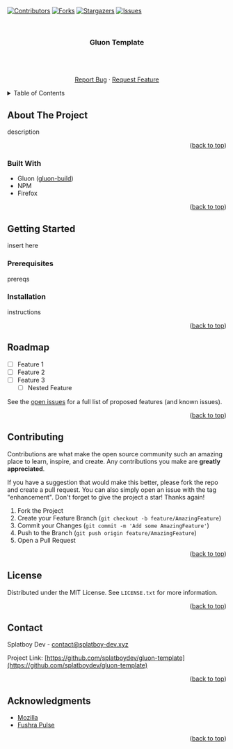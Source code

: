 <a name="readme-top"></a>
<!--
*** Readme template taken from https://github.com/othneildrew/Best-README-Template/
-->



<!-- PROJECT SHIELDS -->
<!--
*** I'm using markdown "reference style" links for readability.
*** Reference links are enclosed in brackets [ ] instead of parentheses ( ).
*** See the bottom of this document for the declaration of the reference variables
*** for contributors-url, forks-url, etc. This is an optional, concise syntax you may use.
*** https://www.markdownguide.org/basic-syntax/#reference-style-links
-->
[![Contributors][contributors-shield]][contributors-url]
[![Forks][forks-shield]][forks-url]
[![Stargazers][stars-shield]][stars-url]
[![Issues][issues-shield]][issues-url]



<!-- PROJECT LOGO -->
<br />
<div align="center">
  <a href="https://github.com/splatboydev/gluon-template">
    <!--<img src="images/logo.png" alt="Logo" width="80" height="80"> -->
  </a>

<h3 align="center">Gluon Template</h3>

  <p align="center">
    <insert description here>
    <br />
    <br />
    <br />
    <a href="https://github.com/splatboydev/gluon-template/issues">Report Bug</a>
    ·
    <a href="https://github.com/splatboydev/gluon-template/issues">Request Feature</a>
  </p>
</div>



<!-- TABLE OF CONTENTS -->
<details>
  <summary>Table of Contents</summary>
  <ol>
    <li>
      <a href="#about-the-project">About The Project</a>
      <ul>
        <li><a href="#built-with">Built With</a></li>
      </ul>
    </li>
    <li>
      <a href="#getting-started">Getting Started</a>
      <ul>
        <li><a href="#prerequisites">Prerequisites</a></li>
        <li><a href="#installation">Installation</a></li>
      </ul>
    </li>
    <li><a href="#usage">Usage</a></li>
    <li><a href="#roadmap">Roadmap</a></li>
    <li><a href="#contributing">Contributing</a></li>
    <li><a href="#license">License</a></li>
    <li><a href="#contact">Contact</a></li>
    <li><a href="#acknowledgments">Acknowledgments</a></li>
  </ol>
</details>



<!-- ABOUT THE PROJECT -->
## About The Project
description
<p align="right">(<a href="#readme-top">back to top</a>)</p>



### Built With

* Gluon ([gluon-build](https://github.com/pulse-browser/gluon))
* NPM
* Firefox

<p align="right">(<a href="#readme-top">back to top</a>)</p>



<!-- GETTING STARTED -->
## Getting Started

insert here

### Prerequisites
prereqs

### Installation

instructions

<p align="right">(<a href="#readme-top">back to top</a>)</p>



<!-- ROADMAP -->
## Roadmap

- [ ] Feature 1
- [ ] Feature 2
- [ ] Feature 3
    - [ ] Nested Feature

See the [open issues](https://github.com/splatboydev/gluon-template/issues) for a full list of proposed features (and known issues).

<p align="right">(<a href="#readme-top">back to top</a>)</p>



<!-- CONTRIBUTING -->
## Contributing

Contributions are what make the open source community such an amazing place to learn, inspire, and create. Any contributions you make are **greatly appreciated**.

If you have a suggestion that would make this better, please fork the repo and create a pull request. You can also simply open an issue with the tag "enhancement".
Don't forget to give the project a star! Thanks again!

1. Fork the Project
2. Create your Feature Branch (`git checkout -b feature/AmazingFeature`)
3. Commit your Changes (`git commit -m 'Add some AmazingFeature'`)
4. Push to the Branch (`git push origin feature/AmazingFeature`)
5. Open a Pull Request

<p align="right">(<a href="#readme-top">back to top</a>)</p>



<!-- LICENSE -->
## License

Distributed under the MIT License. See `LICENSE.txt` for more information.

<p align="right">(<a href="#readme-top">back to top</a>)</p>



<!-- CONTACT -->
## Contact

Splatboy Dev - contact@splatboy-dev.xyz

Project Link: [https://github.com/splatboydev/gluon-template](https://github.com/splatboydev/gluon-template)

<p align="right">(<a href="#readme-top">back to top</a>)</p>



<!-- ACKNOWLEDGMENTS -->
## Acknowledgments

* [Mozilla](https://www.mozilla.org/)
* [Fushra Pulse](https://github.com/pulse-browser)

<p align="right">(<a href="#readme-top">back to top</a>)</p>



<!-- MARKDOWN LINKS & IMAGES -->
<!-- https://www.markdownguide.org/basic-syntax/#reference-style-links -->
[contributors-shield]: https://img.shields.io/github/contributors/splatboydev/Freon-Browser.svg?style=for-the-badge
[contributors-url]: https://github.com/splatboydev/Freon-Browser/graphs/contributors
[forks-shield]: https://img.shields.io/github/forks/splatboydev/Freon-Browser.svg?style=for-the-badge
[forks-url]: https://github.com/splatboydev/Freon-Browser/network/members
[stars-shield]: https://img.shields.io/github/stars/splatboydev/Freon-Browser.svg?style=for-the-badge
[stars-url]: https://github.com/splatboydev/Freon-Browser/stargazers
[issues-shield]: https://img.shields.io/github/issues/splatboydev/Freon-Browser.svg?style=for-the-badge
[issues-url]: https://github.com/splatboydev/Freon-Browser/issues
